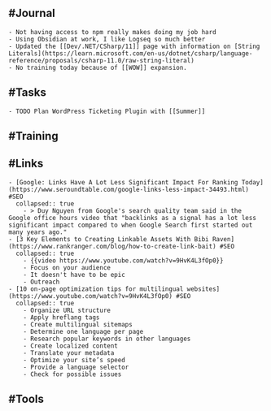 ## #Journal
	- Not having access to npm really makes doing my job hard
	- Using Obsidian at work, I like Logseq so much better
	- Updated the [[Dev/.NET/CSharp/11]] page with information on [String Literals](https://learn.microsoft.com/en-us/dotnet/csharp/language-reference/proposals/csharp-11.0/raw-string-literal)
	- No training today because of [[WOW]] expansion.
## #Tasks
	- TODO Plan WordPress Ticketing Plugin with [[Summer]]
## #Training
## #Links
	- [Google: Links Have A Lot Less Significant Impact For Ranking Today](https://www.seroundtable.com/google-links-less-impact-34493.html) #SEO
	  collapsed:: true
		- > Duy Nguyen from Google's search quality team said in the Google office hours video that "backlinks as a signal has a lot less significant impact compared to when Google Search first started out many years ago."
	- [3 Key Elements to Creating Linkable Assets With Bibi Raven](https://www.rankranger.com/blog/how-to-create-link-bait) #SEO
	  collapsed:: true
		- {{video https://www.youtube.com/watch?v=9HvK4L3fOp0}}
		- Focus on your audience
		- It doesn't have to be epic
		- Outreach
	- [10 on-page optimization tips for multilingual websites](https://www.youtube.com/watch?v=9HvK4L3fOp0) #SEO
	  collapsed:: true
		- Organize URL structure
		- Apply hreflang tags
		- Create multilingual sitemaps
		- Determine one language per page
		- Research popular keywords in other languages
		- Create localized content
		- Translate your metadata
		- Optimize your site’s speed
		- Provide a language selector
		- Check for possible issues
## #Tools